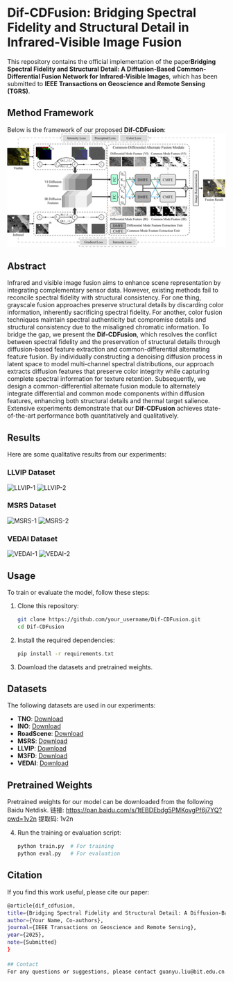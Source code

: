 # Dif-CDFusion: Bridging Spectral Fidelity and Structural Detail in Infrared-Visible Image Fusion

This repository contains the official implementation of the paper ​**Bridging Spectral Fidelity and Structural Detail: A Diffusion-Based Common-Differential Fusion Network for Infrared-Visible Images**, which has been submitted to ​**IEEE Transactions on Geoscience and Remote Sensing (TGRS)**.

## Method Framework
Below is the framework of our proposed ​**Dif-CDFusion**:
![Dif-CDFusion Framework](./figs/framework.png)

## Abstract
Infrared and visible image fusion aims to enhance scene representation by integrating complementary sensor data. However, existing methods fail to reconcile spectral fidelity with structural consistency. For one thing, grayscale fusion approaches preserve structural details by discarding color information, inherently sacrificing spectral fidelity. For another, color fusion techniques maintain spectral authenticity but compromise details and structural consistency due to the misaligned chromatic information. To bridge the gap, we present the ​**Dif-CDFusion**, which resolves the conflict between spectral fidelity and the preservation of structural details through diffusion-based feature extraction and common-differential alternating feature fusion. By individually constructing a denoising diffusion process in latent space to model multi-channel spectral distributions, our approach extracts diffusion features that preserve color integrity while capturing complete spectral information for texture retention. Subsequently, we design a common-differential alternate fusion module to alternately integrate differential and common mode components within diffusion features, enhancing both structural details and thermal target salience. Extensive experiments demonstrate that our ​**Dif-CDFusion** achieves state-of-the-art performance both quantitatively and qualitatively.

## Results
Here are some qualitative results from our experiments:

### LLVIP Dataset
![LLVIP-1](./figs/LLVIP-1.png)
![LLVIP-2](./figs/LLVIP-2.png)

### MSRS Dataset
![MSRS-1](./figs/MSRS-1.png)
![MSRS-2](./figs/MSRS-2.png)

### VEDAI Dataset
![VEDAI-1](./figs/VEDAI-1.png)
![VEDAI-2](./figs/VEDAI-2.png)

## Usage
To train or evaluate the model, follow these steps:
1. Clone this repository:
   ```bash
   git clone https://github.com/your_username/Dif-CDFusion.git
   cd Dif-CDFusion
   
2. Install the required dependencies:
   ```bash
   pip install -r requirements.txt

3. Download the datasets and pretrained weights.
## Datasets
The following datasets are used in our experiments:
- ​**TNO**: [Download](https://figshare.com/articles/dataset/TNO_Image_Fusion_Dataset/1008029)
- ​**INO**: [Download](https://www.ino.ca/en/technologies/video-analytics-dataset/videos/)
- ​**RoadScene**: [Download](https://github.com/hanna-xu/RoadScene)
- ​**MSRS**: [Download](https://github.com/Linfeng-Tang/MSRS)
- ​**LLVIP**: [Download](https://bupt-ai-cz.github.io/LLVIP/)
- ​**M3FD**: [Download](https://github.com/JinyuanLiu-CV/TarDAL)
- ​**VEDAI**: [Download](https://downloads.greyc.fr/vedai/)

## Pretrained Weights
Pretrained weights for our model can be downloaded from the following Baidu Netdisk.
链接: https://pan.baidu.com/s/1tEBDEbdg5PMKovgPf6j7YQ?pwd=1v2n 提取码: 1v2n

4. Run the training or evaluation script:
   ```bash
   python train.py  # For training
   python eval.py   # For evaluation

## Citation
If you find this work useful, please cite our paper:
   ```bash
@article{dif_cdfusion,
  title={Bridging Spectral Fidelity and Structural Detail: A Diffusion-Based Common-Differential Fusion Network for Infrared-Visible Images},
  author={Your Name, Co-authors},
  journal={IEEE Transactions on Geoscience and Remote Sensing},
  year={2025},
  note={Submitted}
}

## Contact
For any questions or suggestions, please contact guanyu.liu@bit.edu.cn.

